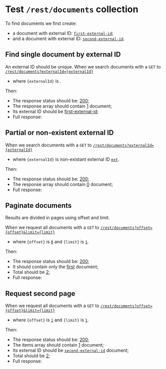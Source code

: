 # Test `/rest/documents` collection

To find documents we first create: 
  
  - a document with external ID: [`first-external-id`](- "#externalId1");
  - and a document with external ID: [`second-external-id`](- "#externalId2").
  
[ ](- "createDocument(#externalId1)")
[ ](- "createDocument(#externalId2)")

## Find single document by external ID
An external ID should be unique. 
When we search documents with a `GET` to [`/rest/documents?externalId={externalId}`](- "#searchEndpoint")

 - where `{externalId}` is [ ](- "ext:embed=code(#externalId1)").

[ ](- "#searchSingle=search(#searchEndpoint, #externalId1)")

Then:

 - The response status should be: [200](- "?=#searchSingle.status");
 - The response array should contain [1](- "?=#searchSingle.documentCount") document;
 - Its external ID should be [first-external-id](- "?=#searchSingle.externalId");
 - Full response:
 
[ ](- "ext:embed=#searchSingle.body")

## Partial or non-existent external ID
When we search documents with a `GET` to [`/rest/documents?externalId={externalId}`](- "#searchEndpoint")

 - where `{externalId}` is non-existant external ID [`ext`](- "#partial").

[ ](- "#searchSingle=search(#searchEndpoint, #partial)")

Then:

 - The response status should be: [200](- "?=#searchSingle.status");
 - The response array should contain [0](- "?=#searchSingle.documentCount") document;
 - Full response:
 
[ ](- "ext:embed=#searchSingle.body")

## Paginate documents
Results are divided in pages using offset and limit.

When we request all documents with a `GET` to [`/rest/documents?offset={offset}&limit={limit}`](- "#searchEndpoint")

 - where `{offset}` is [`0`](- "#offset") and `{limit}` is [`1`](- "#limit").

[ ](- "#firstPage=paginate(#searchEndpoint, #offset, #limit)")

Then:

 - The response status should be: [200](- "?=#firstPage.status");
 - It should contain only the [first](- "?=#firstPage.itemCount") document;
 - Total should be [2](- "?=#firstPage.total");
 - Full response:
 
[ ](- "ext:embed=#firstPage.body")

## Request second page
When we request all documents with a `GET` to [`/rest/documents?offset={offset}&limit={limit}`](- "#searchEndpoint")

 - where `{offset}` is [`1`](- "#offset") and `{limit}` is [`1`](- "#limit").

[ ](- "#secondPage=paginate(#searchEndpoint, #offset, #limit)")

Then:

 - The response status should be: [200](- "?=#secondPage.status");
 - The items array should contain [1](- "?=#secondPage.itemCount") document;
 - Its external ID should be [`second-external-id`](- "?=#secondPage.externalDocumentId") document;
 - Total should be [2](- "?=#secondPage.total");
 - Full response:
 
[ ](- "ext:embed=#secondPage.body")
